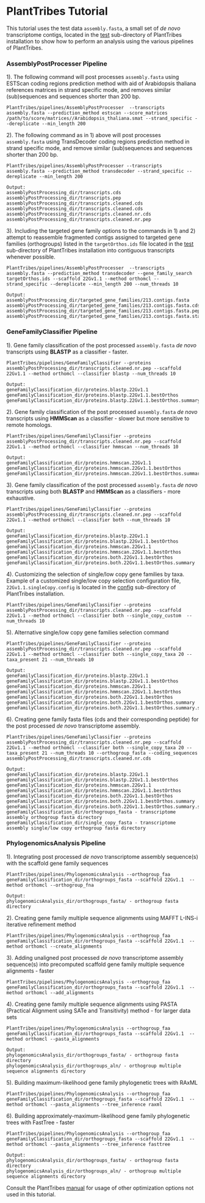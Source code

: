 # PlantTribes Tutorial
This tutorial uses the test data `assembly.fasta`, a small set of *de novo* transcriptome contigs, located in the [test](../test) sub-directory of PlantTribes installation to show how to perform an analysis using the various pipelines of PlantTribes.

### AssemblyPostProcesser Pipeline
1). The following command will post processes `assembly.fasta` using ESTScan coding regions prediction method with aid of Arabidopsis thaliana  references matrices in strand specific mode, and removes similar (sub)sequences and sequences shorter than 200 bp.

`PlantTribes/pipelines/AssemblyPostProcesser  --transcripts assembly.fasta --prediction_method estscan --score_matrices /path/to/score/matrices//Arabidopsis_thaliana.smat --strand_specific --dereplicate --min_length 200`

2). The following command as in 1) above will post processes `assembly.fasta` using TransDecoder coding regions prediction method in strand specific mode, and remove similar (sub)sequences and sequences shorter than 200 bp.

`PlantTribes/pipelines/AssemblyPostProcesser --transcripts assembly.fasta --prediction_method transdecoder --strand_specific --dereplicate --min_length 200`

```
Output:
assemblyPostProcessing_dir/transcripts.cds
assemblyPostProcessing_dir/transcripts.pep
assemblyPostProcessing_dir/transcripts.cleaned.cds
assemblyPostProcessing_dir/transcripts.cleaned.cds
assemblyPostProcessing_dir/transcripts.cleaned.nr.cds
assemblyPostProcessing_dir/transcripts.cleaned.nr.pep 
```
3). Including the targeted gene family options to the commands in 1) and 2) attempt to reassemble fragmented contigs assigned to targeted gene families (orthogroups) listed in the `targetOrthos.ids` file located in the [test](../test) sub-directory of PlantTribes installation into contiguous transcripts whenever possible.

`PlantTribes/pipelines/AssemblyPostProcesser  --transcripts assembly.fasta --prediction_method transdecoder --gene_family_search targetOrthos.ids --scaffold 22Gv1.1 --method orthomcl --strand_specific --dereplicate --min_length 200 --num_threads 10`

```
Output:
assemblyPostProcessing_dir/targeted_gene_families/213.contigs.fasta
assemblyPostProcessing_dir/targeted_gene_families/213.contigs.fasta.cds
assemblyPostProcessing_dir/targeted_gene_families/213.contigs.fasta.pep
assemblyPostProcessing_dir/targeted_gene_families/213.contigs.fasta.stats
```

### GeneFamilyClassifier Pipeline
1). Gene family classification of the post processed `assembly.fasta` *de novo* transcripts using **BLASTP** as a classifier - faster.

`PlantTribes/pipelines/GeneFamilyClassifier --proteins assemblyPostProcessing_dir/transcripts.cleaned.nr.pep --scaffold 22Gv1.1 --method orthomcl --classifier blastp --num_threads 10`
```
Output:
geneFamilyClassification_dir/proteins.blastp.22Gv1.1
geneFamilyClassification_dir/proteins.blastp.22Gv1.1.bestOrthos
geneFamilyClassification_dir/proteins.blastp.22Gv1.1.bestOrthos.summary
```
2). Gene family classification of the post processed `assembly.fasta` *de novo* transcripts using **HMMScan** as a classifier - slower but more sensitive to remote homologs.

`PlantTribes/pipelines/GeneFamilyClassifier --proteins assemblyPostProcessing_dir/transcripts.cleaned.nr.pep --scaffold 22Gv1.1 --method orthomcl --classifier hmmscan --num_threads 10`
```
Output:
geneFamilyClassification_dir/proteins.hmmscan.22Gv1.1
geneFamilyClassification_dir/proteins.hmmscan.22Gv1.1.bestOrthos
geneFamilyClassification_dir/proteins.hmmscan.22Gv1.1.bestOrthos.summary
```
3). Gene family classification of the post processed `assembly.fasta` *de novo* transcripts using both **BLASTP** and **HMMScan** as a classifiers - more exhaustive.

`PlantTribes/pipelines/GeneFamilyClassifier --proteins assemblyPostProcessing_dir/transcripts.cleaned.nr.pep --scaffold 22Gv1.1 --method orthomcl --classifier both --num_threads 10`
```
Output:
geneFamilyClassification_dir/proteins.blastp.22Gv1.1
geneFamilyClassification_dir/proteins.blastp.22Gv1.1.bestOrthos
geneFamilyClassification_dir/proteins.hmmscan.22Gv1.1
geneFamilyClassification_dir/proteins.hmmscan.22Gv1.1.bestOrthos
geneFamilyClassification_dir/proteins.both.22Gv1.1.bestOrthos
geneFamilyClassification_dir/proteins.both.22Gv1.1.bestOrthos.summary
```
4). Customizing the selection of single/low copy gene families by taxa. Example of a customized single/low copy selection configuration file, `22Gv1.1.singleCopy.config` is located in the [config](../config) sub-directory of PlantTribes installation.

`PlantTribes/pipelines/GeneFamilyClassifier --proteins assemblyPostProcessing_dir/transcripts.cleaned.nr.pep --scaffold 22Gv1.1 --method orthomcl --classifier both --single_copy_custom  --num_threads 10`

5). Alternative single/low copy gene families selection command

`PlantTribes/pipelines/GeneFamilyClassifier --proteins assemblyPostProcessing_dir/transcripts.cleaned.nr.pep --scaffold 22Gv1.1 --method orthomcl --classifier both --single_copy_taxa 20 --taxa_present 21 --num_threads 10`
```
Output:
geneFamilyClassification_dir/proteins.blastp.22Gv1.1
geneFamilyClassification_dir/proteins.blastp.22Gv1.1.bestOrthos
geneFamilyClassification_dir/proteins.hmmscan.22Gv1.1
geneFamilyClassification_dir/proteins.hmmscan.22Gv1.1.bestOrthos
geneFamilyClassification_dir/proteins.both.22Gv1.1.bestOrthos
geneFamilyClassification_dir/proteins.both.22Gv1.1.bestOrthos.summary
geneFamilyClassification_dir/proteins.both.22Gv1.1.bestOrthos.summary.singleCopy
```
6). Creating gene family fasta files (cds and their corresponding peptide) for the post processed  *de novo* transcriptome assembly. 

`PlantTribes/pipelines/GeneFamilyClassifier --proteins assemblyPostProcessing_dir/transcripts.cleaned.nr.pep --scaffold 22Gv1.1 --method orthomcl --classifier both --single_copy_taxa 20 --taxa_present 21 --num_threads 10 --orthogroup_fasta --coding_sequences assemblyPostProcessing_dir/transcripts.cleaned.nr.cds`
```
Output:
geneFamilyClassification_dir/proteins.blastp.22Gv1.1
geneFamilyClassification_dir/proteins.blastp.22Gv1.1.bestOrthos
geneFamilyClassification_dir/proteins.hmmscan.22Gv1.1
geneFamilyClassification_dir/proteins.hmmscan.22Gv1.1.bestOrthos
geneFamilyClassification_dir/proteins.both.22Gv1.1.bestOrthos
geneFamilyClassification_dir/proteins.both.22Gv1.1.bestOrthos.summary
geneFamilyClassification_dir/proteins.both.22Gv1.1.bestOrthos.summary.singleCopy
geneFamilyClassification_dir/orthogroups_fasta - transcriptome assembly orthogroup fasta directory
geneFamilyClassification_dir/single_copy_fasta - transcriptome assembly single/low copy orthogroup fasta directory
```

### PhylogenomicsAnalysis Pipeline
1).  Integrating post processed *de novo* transcriptome assembly sequence(s) with the scaffold gene family sequences 

`PlantTribes/pipelines/PhylogenomicsAnalysis --orthogroup_faa geneFamilyClassification_dir/orthogroups_fasta --scaffold 22Gv1.1  --method orthomcl --orthogroup_fna`
```
Output:
phylogenomicsAnalysis_dir/orthogroups_fasta/ - orthogroup fasta directory
```
2). Creating gene family multiple sequence alignments using MAFFT L-INS-i iterative refinement method 

`PlantTribes/pipelines/PhylogenomicsAnalysis --orthogroup_faa geneFamilyClassification_dir/orthogroups_fasta --scaffold 22Gv1.1  --method orthomcl --create_alignments`

3). Adding unaligned post processed *de novo* transcriptome assembly sequence(s) into precomputed scaffold gene family multiple sequence alignments - faster

`PlantTribes/pipelines/PhylogenomicsAnalysis --orthogroup_faa geneFamilyClassification_dir/orthogroups_fasta --scaffold 22Gv1.1  --method orthomcl --add_alignments`

4). Creating gene family multiple sequence alignments using PASTA (Practical Alignment using SATe and Transitivity) method - for larger data sets 

`PlantTribes/pipelines/PhylogenomicsAnalysis --orthogroup_faa geneFamilyClassification_dir/orthogroups_fasta --scaffold 22Gv1.1  --method orthomcl --pasta_alignments`
```
Output:
phylogenomicsAnalysis_dir/orthogroups_fasta/ - orthogroup fasta directory
phylogenomicsAnalysis_dir/orthogroups_aln/ - orthogroup multiple sequence alignments directory
```
5). Building maximum-likelihood gene family phylogenetic trees with RAxML

`PlantTribes/pipelines/PhylogenomicsAnalysis --orthogroup_faa geneFamilyClassification_dir/orthogroups_fasta --scaffold 22Gv1.1  --method orthomcl --pasta_alignments --tree_inference raxml`

6). Building approximately-maximum-likelihood gene family phylogenetic trees with FastTree - faster

`PlantTribes/pipelines/PhylogenomicsAnalysis --orthogroup_faa geneFamilyClassification_dir/orthogroups_fasta --scaffold 22Gv1.1  --method orthomcl --pasta_alignments --tree_inference fasttree`

```
Output:
phylogenomicsAnalysis_dir/orthogroups_fasta/ - orthogroup fasta directory
phylogenomicsAnalysis_dir/orthogroups_aln/ - orthogroup multiple sequence alignments directory
```

Consult the PlantTribes [manual](docs/PlantTribes.md) for usage of other optimization options not used in this tutorial. 




